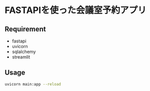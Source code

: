 FASTAPIを使った会議室予約アプリ
====

## Requirement
* fastapi
* uvicorn
* sqlalchemy
* streamlit

## Usage

```bash
uvicorn main:app --reload
```
